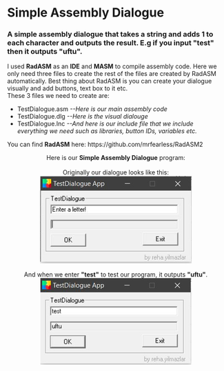 <h1>Simple Assembly Dialogue</h1>
<h3>A simple assembly dialogue that takes a string and adds 1 to each character and outputs the result. E.g if you input "test" then it outputs "uftu".</h3>

<p align="left">I used <strong>RadASM</strong> as an <strong>IDE</strong> and <strong>MASM</strong> to compile assembly code. Here we only need three files to create the rest of the files are created by RadASM automatically. Best thing about RadASM is you can create your dialogue visually and add buttons, text box to it etc.
<br>These 3 files we need to create are:
  <ul>
   <li>TestDialogue.asm <em>--Here is our main assembly code</em></li>
   <li>TestDialogue.dlg <em>--Here is the visual dialouge</em></li>
   <li>TestDialogue.Inc <em>--And here is our include file that we include everything we need such as libraries, button IDs, variables etc.</em></li>
  </ul>
You can find <strong>RadASM</strong> here: https://github.com/mrfearless/RadASM2
<p/>

<div align="center">
<p>
 Here is our <strong>Simple Assembly Dialogue</strong> program:<br><br>
Originally our dialogue looks like this:<br>
  <img src="https://github.com/rehayilmazlar/simpleAssemblyDialogue/blob/main/Images/1.JPG" />
</p>

<p>
 And when we enter <strong>"test"</strong> to test our program, it outputs <strong>"uftu"</strong>.<br>
  <img src="https://github.com/rehayilmazlar/simpleAssemblyDialogue/blob/main/Images/2.JPG" />
</p>
</div>
